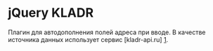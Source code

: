 jQuery KLADR
=============

Плагин для автодополнения полей адреса при вводе.
В качестве источника данных использует сервис [kladr-api.ru] [1].


















[1]: http://kladr-api.ru/        "КЛАДР API"